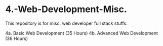 # 4.-Web-Development-Misc.
This repository is for misc. web developer full stack stuffs.

4a. Basic Web Development (35 Hours)
4b. Advanced Web Development (36 Hours)
